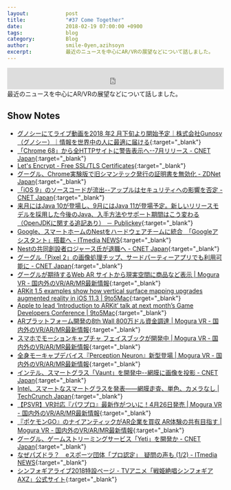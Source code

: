 ```yaml
---
layout:            post
title:             "#37 Come Together"
date:              2018-02-19 07:00:00 +0900
tags:              blog
category:          Blog
author:            smile-0yen,azihsoyn
excerpt:           最近のニュースを中心にAR/VRの展望などについて話しました。
---
```

<iframe width="100%" height="50" scrolling="no" frameborder="no" src="https://w.soundcloud.com/player/?url=https%3A//api.soundcloud.com/tracks/401650479&amp;auto_play=false&amp;hide_related=false&amp;show_user=true&amp;show_reposts=false&amp;visual=false&amp;show_artwork=false&amp;default_height=75"></iframe>
最近のニュースを中心にAR/VRの展望などについて話しました。

## Show Notes
- [グノシーにてライブ動画を2018 年2 ⽉下旬より開始予定｜株式会社Gunosy（グノシー）｜情報を世界中の人に最適に届ける](https://gunosy.co.jp/news/103){:target="_blank"}
- [「Chrome 68」から全HTTPサイトに警告表示へ\-\-7月リリース \- CNET Japan](https://japan.cnet.com/article/35114501/){:target="_blank"}
- [Let's Encrypt \- Free SSL/TLS Certificates](https://letsencrypt.org/){:target="_blank"}
- [グーグル、Chrome実験版で旧シマンテック発行の証明書を無効化 \- ZDNet Japan](https://japan.zdnet.com/article/35114453/){:target="_blank"}
- [「iOS 9」のソースコードが流出\-\-アップルはセキュリティへの影響を否定 \- CNET Japan](https://japan.cnet.com/article/35114486/){:target="_blank"}
- [来月にはJava 10が登場し、9月にはJava 11が登場予定。新しいリリースモデルを採用した今後のJava、入手方法やサポート期間はこう変わる（OpenJDKに関する追記あり） － Publickey](http://www.publickey1.jp/blog/18/java_109java_11java.html){:target="_blank"}
- [Google、スマートホームのNestをハードウェアチームに統合　「Googleアシスタント」搭載へ \- ITmedia NEWS](http://www.itmedia.co.jp/news/articles/1802/08/news054.html){:target="_blank"}
- [Nestの共同創設者ロジャース氏が退職へ \- CNET Japan](https://japan.cnet.com/article/35114494/){:target="_blank"}
- [グーグル「Pixel 2」の画像処理チップ、サードパーティーアプリでも利用可能に \- CNET Japan](https://japan.cnet.com/article/35114296/){:target="_blank"}
- [グーグルが期待するWeb AR サイトから現実空間に商品など表示 \| Mogura VR \- 国内外のVR/AR/MR最新情報](http://www.moguravr.com/article-web-ar/){:target="_blank"}
- [ARKit 1\.5 examples show how vertical surface mapping upgrades augmented reality in iOS 11\.3 \| 9to5Mac](https://9to5mac.com/2018/02/01/arkit-1-5-improvements-ios-11-3/){:target="_blank"}
- [Apple to lead ‘Introduction to ARKit’ talk at next month’s Game Developers Conference \| 9to5Mac](https://9to5mac.com/2018/02/07/intro-to-arkit-session-gdc/){:target="_blank"}
- [ARプラットフォーム開発の8th Wall 800万ドル資金調達 \| Mogura VR \- 国内外のVR/AR/MR最新情報](http://www.moguravr.com/8th-wall-ar/){:target="_blank"}
- [スマホでモーションキャプチャ フェイスブックが開発中 \| Mogura VR \- 国内外のVR/AR/MR最新情報](http://www.moguravr.com/facebook-full-body-motion-capture-ar/){:target="_blank"}
- [全身モーキャプデバイス『Perception Neuron』新型登場 \| Mogura VR \- 国内外のVR/AR/MR最新情報](http://www.moguravr.com/perception-neuron-2/){:target="_blank"}
- [インテル、スマートグラス「Vaunt」を開発中\-\-網膜に画像を投影 \- CNET Japan](https://japan.cnet.com/article/35114277/){:target="_blank"}
- [Intel、スマートなスマートグラスを発表――網膜走査、単色、カメラなし \| TechCrunch Japan](http://jp.techcrunch.com/2018/02/06/2018-02-05-intel-wants-smart-glasses-to-be-a-thing/){:target="_blank"}
- [【PSVR】VR対応『パワプロ』最新作がついに！4月26日発売 \| Mogura VR \- 国内外のVR/AR/MR最新情報](http://www.moguravr.com/pawapro-psvr/){:target="_blank"}
- [『ポケモンGO』のナイアンティックがAR企業を買収 AR体験の共有目指す \| Mogura VR \- 国内外のVR/AR/MR最新情報](http://www.moguravr.com/niantic-ar/){:target="_blank"}
- [グーグル、ゲームストリーミングサービス「Yeti」を開発か \- CNET Japan](https://japan.cnet.com/article/35114411/){:target="_blank"}
- [なぜパズドラ？　eスポーツ団体「プロ認定」　疑問の声も \(1/2\) \- ITmedia NEWS](http://www.itmedia.co.jp/news/articles/1802/01/news142.html){:target="_blank"}
- [シンフォギアライブ2018特設ページ \- TVアニメ「戦姫絶唱シンフォギアAXZ」公式サイト](http://www.symphogear-axz.com/live2018/){:target="_blank"}

